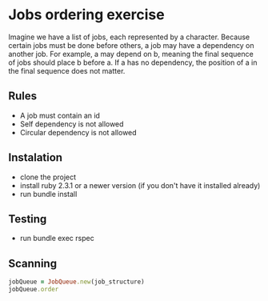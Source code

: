 # Jobs ordering exercise

Imagine we have a list of jobs, each represented by a character. Because certain jobs must be done before others, a job may have a dependency on another job. For example, a may depend on b, meaning the final sequence of jobs should place b before a. If a has no dependency, the position of a in the final sequence does not matter.

## Rules

* A job must contain an id
* Self dependency is not allowed
* Circular dependency is not allowed

## Instalation

* clone the project
* install ruby 2.3.1 or a newer version (if you don't have it installed already)
* run bundle install

## Testing

* run bundle exec rspec

## Scanning 
```ruby
jobQueue = JobQueue.new(job_structure)
jobQueue.order
```
